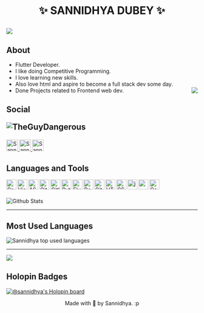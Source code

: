 # <p align=center>✨ SANNIDHYA DUBEY ✨</p>

<img src = "https://upcdn.io/W142hJk/raw/demo/4mp8vsES4j.jpg"  align = "center"> </img>

## About

- Flutter Developer.
- I like doing Competitive Programming.
- I love learning new skills.
- Also love html and aspire to become a full stack dev some day.
- Done Projects related to Frontend web dev.
<img src = "https://questfox.files.wordpress.com/2020/07/taphere.gif?w=200"  align = "right"> </img>

## Social <p> <img src="https://komarev.com/ghpvc/?username=TheGuyDangerous&label=Profile%20views&color=0e75b6&style=flat" alt="TheGuyDangerous" /> </p>

<a href="https://twitter.com/TheGuyDangerous">
  <img alt="Sannidhya Dubey | Twitter" width="30px" src="http://assets.stickpng.com/images/580b57fcd9996e24bc43c53e.png" />
</a>
<a href="https://www.linkedin.com/in/sannidhyadubey/">
  <img alt="Sannidhya Dubey | CodeSandbox" width="30px" src="https://cheetahdesignstudio.com/NHphotography/wp-content/uploads/2014/02/icon-linkedin.png" />
</a>
<a href="mailto:sannidhyadubey@gmail.com?subject=Hey%20Sannidhya&body=Hi%20there">
  <img alt="Sannidhya Dubey | CodeSandbox" width="30px" src="https://cdn.jsdelivr.net/gh/devicons/devicon/icons/google/google-original.svg" />
</a>


## Languages and Tools

<img align="left" alt="Cplusplus" width="26px" src="https://cdn.jsdelivr.net/gh/devicons/devicon/icons/cplusplus/cplusplus-original.svg" />

<img align="left" alt="Visual Studio Code" width="26px" src="https://cdn.jsdelivr.net/gh/devicons/devicon/icons/vscode/vscode-original.svg" />

<img align="left" alt="AStudio" width="26px" src="https://cdn.jsdelivr.net/gh/devicons/devicon/icons/androidstudio/androidstudio-original.svg" />

<img align="left" alt="GitHub" width="26px" src="https://cdn.jsdelivr.net/gh/devicons/devicon/icons/github/github-original.svg" />

<img align="left" alt="Gitlab" width="26px" src="https://cdn.jsdelivr.net/gh/devicons/devicon/icons/gitlab/gitlab-original.svg" />

<img align="left" alt="Python" width="26px" src="https://cdn.jsdelivr.net/gh/devicons/devicon/icons/python/python-original.svg">

<img align="left" alt="Flutter" width="26px" src="https://cdn.jsdelivr.net/gh/devicons/devicon/icons/flutter/flutter-original.svg">

<img align="left" alt="Dart" width="26px" src="https://cdn.jsdelivr.net/gh/devicons/devicon/icons/dart/dart-original.svg">

<img align="left" alt="GitHub" width="26px" src="https://cdn.jsdelivr.net/gh/devicons/devicon/icons/firebase/firebase-plain.svg" />

<img align="left" alt="HTML" width="26px" src="https://cdn.jsdelivr.net/gh/devicons/devicon/icons/html5/html5-original.svg">

<img align="left" alt="CSS" width="26px" src="https://cdn.jsdelivr.net/gh/devicons/devicon/icons/css3/css3-original.svg">

<img align="left" alt="javascript" width="26px" src="https://cdn.jsdelivr.net/gh/devicons/devicon/icons/javascript/javascript-original.svg">

<img align="left" width="26px" src="https://cdn.jsdelivr.net/gh/devicons/devicon/icons/googlecloud/googlecloud-original.svg">

<img align="left" alt="Canva" width="26px" src="https://cdn.jsdelivr.net/gh/devicons/devicon/icons/canva/canva-original.svg" />
</br>
</br>




![Github Stats](https://github-readme-stats.vercel.app/api?username=TheGuyDangerous&theme=radical&show_icons=true&count_private=true&include_all_commits=true)
<hr>

## Most Used Languages
![Sannidhya top used languages](https://github-readme-stats.vercel.app/api/top-langs/?username=TheGuyDangerous&theme=tokyonight&layout=compact&exclude_repo=dt_laurel_sprout,dt_laurel_sprout_oss,vt_laurel_sprout,vt_laurel_sprout_oss,shrp_xiaomi_laurel_sprout,theguydangerous.github.io,gims-dump,device_oneplus_avicii,oos-cam)
<hr>
<img  src="http://github-readme-streak-stats.herokuapp.com/?user=TheGuyDangerous&theme=dark" />

## Holopin Badges

[![@sannidhya's Holopin board](https://holopin.me/sannidhya)](https://holopin.io/@sannidhya)



 <p align = "center" > Made with 🤍 by Sannidhya. :p </p>
